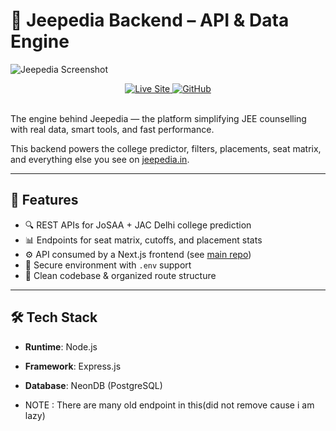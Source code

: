 # 🔧 Jeepedia Backend – API & Data Engine

![Jeepedia Screenshot](https://res.cloudinary.com/dqvwf3z2c/image/upload/v1750175473/147_1x_shots_so_olffux.png)
<br>

<div align="center">

  <a href="https://jeepedia.in">
    <img src="https://img.shields.io/badge/Live%20Demo-jeepedia.in-blue?style=flat-square" alt="Live Site" />
  </a>
  <a href="https://github.com/J2J-App">
    <img src="https://img.shields.io/badge/GitHub-J2J--App-%23121011?style=flat-square&logo=github" alt="GitHub" />
  </a>

</div>

<br>

The engine behind Jeepedia — the platform simplifying JEE counselling with real data, smart tools, and fast performance.

This backend powers the college predictor, filters, placements, seat matrix, and everything else you see on [jeepedia.in](https://jeepedia.in).

---

## 🚀 Features

- 🔍 REST APIs for JoSAA + JAC Delhi college prediction
- 📊 Endpoints for seat matrix, cutoffs, and placement stats
- ⚙️ API consumed by a Next.js frontend (see [main repo](https://github.com/J2J-App/frontend))
- 🔐 Secure environment with `.env` support
- 🧼 Clean codebase & organized route structure

---

## 🛠️ Tech Stack

- **Runtime**: Node.js  
- **Framework**: Express.js  
- **Database**: NeonDB (PostgreSQL)

- NOTE : There are many old endpoint in this(did not remove cause i am lazy)
